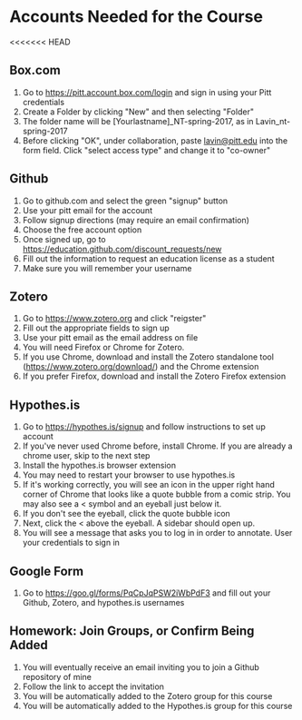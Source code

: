 # Accounts Needed for the Course

<<<<<<< HEAD
## Box.com
1. Go to https://pitt.account.box.com/login and sign in using your Pitt credentials
2. Create a Folder by clicking "New" and then selecting "Folder"
3. The folder name will be [Yourlastname]\_NT-spring-2017, as in Lavin_nt-spring-2017
4. Before clicking "OK", under collaboration, paste lavin@pitt.edu into the form field. Click "select access type" and change it to "co-owner"

## Github

1. Go to github.com and select the green "signup" button
2. Use your pitt email for the account
3. Follow signup directions (may require an email confirmation)
4. Choose the free account option
5. Once signed up, go to https://education.github.com/discount_requests/new
6. Fill out the information to request an education license as a student
7. Make sure you will remember your username

## Zotero

1. Go to https://www.zotero.org and click "reigster"
2. Fill out the appropriate fields to sign up
3. Use your pitt email as the email address on file
4. You will need Firefox or Chrome for Zotero.
5. If you use Chrome, download and install the Zotero standalone tool (https://www.zotero.org/download/) and the Chrome extension
6. If you prefer Firefox, download and install the Zotero Firefox extension

## Hypothes.is
1. Go to https://hypothes.is/signup and follow instructions to set up account
2. If you've never used Chrome before, install Chrome. If you are already a chrome user, skip to the next step
3. Install the hypothes.is browser extension
4. You may need to restart your browser to use hypothes.is
5. If it's working correctly, you will see an icon in the upper right hand corner of Chrome that looks like a quote bubble from a comic strip. You may also see a < symbol and an eyeball just below it.
6. If you don't see the eyeball, click the quote bubble icon
7. Next, click the < above the eyeball. A sidebar should open up.
8. You will see a message that asks you to log in in order to annotate. User your credentials to sign in

## Google Form  


1. Go to https://goo.gl/forms/PqCpJqPSW2iWbPdF3 and fill out your Github, Zotero, and hypothes.is usernames

## Homework: Join Groups, or Confirm Being Added

1. You will eventually receive an email inviting you to join a Github repository of mine
2. Follow the link to accept the invitation
3. You will be automatically added to the Zotero group for this course
4. You will be automatically added to the Hypothes.is group for this course
